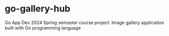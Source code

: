 # go-gallery-hub
 Go App Dev 2024 Spring semseter course project.  Image gallery application built with Go programming language
